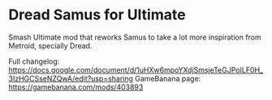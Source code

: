 # Dread Samus for Ultimate
Smash Ultimate mod that reworks Samus to take a lot more inspiration from Metroid, specially Dread.

Full changelog: https://docs.google.com/document/d/1uHXw6mpoYXdjSmsjeTeGJPoILF0H_3IzHGCSseNZQwA/edit?usp=sharing
GameBanana page: https://gamebanana.com/mods/403893
